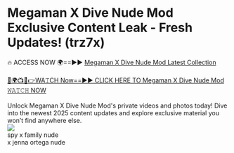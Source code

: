 # Megaman X Dive Nude Mod Exclusive Content Leak - Fresh Updates! (trz7x)

🔥 ACCESS NOW 🌍==►► <a href="https://tinyurl.com/2mz8nhtm" rel="nofollow">Megaman X Dive Nude Mod Latest Collection</a>
<br><br>
[🔴🌍📺📱👉WA𝚃CH Now==►► CLICK HERE TO Megaman X Dive Nude Mod 𝚆𝙰𝚃𝙲𝙷 NOW](https://tinyurl.com/2mz8nhtm)
<br><br>
Unlock Megaman X Dive Nude Mod's private videos and photos today! Dive into the newest 2025 content updates and explore exclusive material you won’t find anywhere else.
<br>
<a href="https://tinyurl.com/2mz8nhtm" rel="nofollow" data-target="animated-image.originalLink"><img src="https://camo.githubusercontent.com/8a4f000d20f83aca3bf7ec5f350d767afa0574a8a352519fd8cfa583a6f93a33/68747470733a2f2f692e696d6775722e636f6d2f644a486b345a712e676966" data-canonical-src="https://i.imgur.com/dJHk4Zq.gif" style="max-width: 100%; display: inline-block;" data-target="animated-image.originalImage"></a>
<br>
spy x family nude<br>
x jenna ortega nude